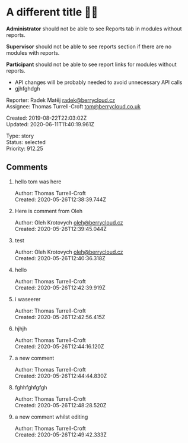 # A different title 🍋🎸

**Administrator** should not be able to see Reports tab in modules without reports.

**Supervisor** should not be able to see reports section if there are no modules with reports.

**Participant** should not be able to see report links for modules without reports.

- API changes will be probably needed to avoid unnecessary API calls
- gjhfghdgh

Reporter: Radek Matěj <radek@berrycloud.cz>  
Assignee: Thomas Turrell-Croft <tom@berrycloud.co.uk>

Created: 2019-08-22T22:03:02Z  
Updated: 2020-06-11T11:40:19.961Z

Type: story  
Status: selected  
Priority: 912.25

## Comments
1.  hello tom was here

    Author: Thomas Turrell-Croft  
    Created: 2020-05-26T12:38:39.744Z  

2.  Here is comment from Oleh

    Author: Oleh Krotovych <oleh@berrycloud.cz>  
    Created: 2020-05-26T12:39:45.044Z  

3.  test

    Author: Oleh Krotovych <oleh@berrycloud.cz>  
    Created: 2020-05-26T12:40:36.318Z  

4.  hello

    Author: Thomas Turrell-Croft  
    Created: 2020-05-26T12:42:39.919Z  

5.  i waseerer

    Author: Thomas Turrell-Croft  
    Created: 2020-05-26T12:42:56.415Z  

6.  hjhjh

    Author: Thomas Turrell-Croft  
    Created: 2020-05-26T12:44:16.120Z  

7.  a new comment

    Author: Thomas Turrell-Croft  
    Created: 2020-05-26T12:44:44.830Z  

8.  fghhfghfgfgh

    Author: Thomas Turrell-Croft  
    Created: 2020-05-26T12:48:28.520Z  

9.  a new comment whilst editing

    Author: Thomas Turrell-Croft  
    Created: 2020-05-26T12:49:42.333Z  
